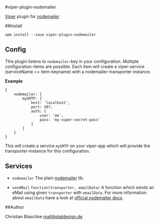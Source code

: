 #viper-plugin-nodemailer

[Viper](https://github.com/platdesign/viper) plugin for [nodemailer](https://github.com/andris9/Nodemailer)


##Install

	npm install --save viper-plugin-nodemailer


## Config

This plugin listens to `nodemailer`-key in your configuration.
Multiple configuration-items are possible. Each item will create a viper-service (serviceName == item-keyname) with a nodemailer-transporter instance.

**Example**

	{
		nodemailer: {
			mySMTP: {
				host: 'localhost',
				port: 587,
				auth: {
					user: 'me',
					pass: 'my-super-secret-pass'
				}
			}
		}
	}

This will create a service `mySMTP` on your viper-app which will provide the transporter-instance for this configuration.


## Services

- `nodemailer` The plain [nodemailer](https://github.com/andris9/Nodemailer) lib.

- `sendMail` `function(transporter, emailData)` A function which sends an eMail using given `transporter` with `emailData`. For more information about `emailData` have a look at [official nodemailer docs](https://github.com/andris9/Nodemailer).



##Author

Christian Blaschke <mail@platdesign.de>
